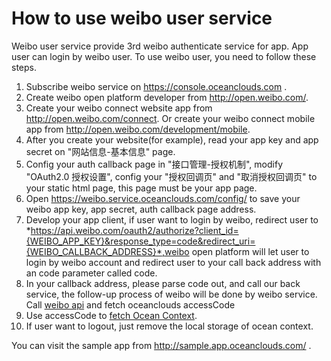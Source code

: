 # How to use weibo user service

Weibo user service provide 3rd weibo authenticate service for app. App user can login by weibo user. To use weibo user, you need to follow these steps.

1. Subscribe weibo service on https://console.oceanclouds.com .
1. Create weibo open platform developer from http://open.weibo.com/.
1. Create your weibo connect website app from http://open.weibo.com/connect. Or create your weibo connect mobile app from http://open.weibo.com/development/mobile. 
1. After you create your website(for example), read your app key and app secret on "网站信息-基本信息" page.
1. Config your auth callback page in "接口管理-授权机制", modify "OAuth2.0 授权设置", config your "授权回调页" and "取消授权回调页" to your static html page, this page must be your app page.
1. Open https://weibo.service.oceanclouds.com/config/ to save your weibo app key, app secret, auth callback page address.
1. Develop your app client, if user want to login by weibo, redirect user to *https://api.weibo.com/oauth2/authorize?client_id={WEIBO_APP_KEY}&response_type=code&redirect_uri={WEIBO_CALLBACK_ADDRESS}*,weibo open platform will let user to login by weibo account and redirect user to your call back address with an code parameter called code.
1. In your callback address, please parse code out, and call our back service, the follow-up process of weibo will be done by weibo service. Call [weibo api](http://doc.oceanclouds.com/api/backservice/weibo_user/) and fetch oceanclouds accessCode
1. Use accessCode to [fetch Ocean Context](http://doc.oceanclouds.com/api/ocean/api_for_app_user/).
1. If user want to logout, just remove the local storage of ocean context.


You can visit the sample app from http://sample.app.oceanclouds.com/ .
